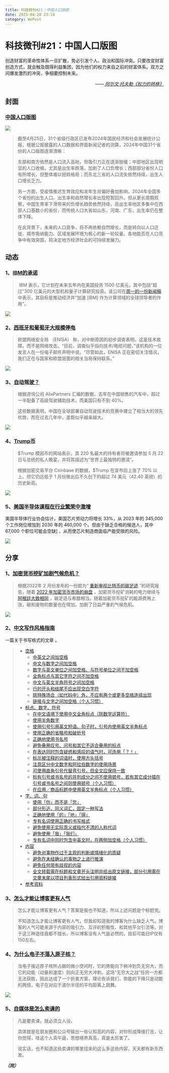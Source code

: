 ```yaml
---
title: 科技微刊#21：中国人口版图
date: 2025-04-28 23:14
category: WePost
---
```

# 科技微刊#21：中国人口版图

<!--Yusuol-->
创造财富的革命性体系一旦扩散，势必引发个人、政治和国际冲突。只要改变财富创造方式，就会触及既得利益集团，因为他们的权力来自之前的财富体系。双方之间爆发激烈的冲突，争相要控制未来。
<div style="text-align: right; font-style: italic;">
  ——<a href="https://book.douban.com/subject/1832047/">
		阿尔文·托夫勒《权力的转移》
  </a>
</div>
<!--Yusuol-->

## 封面

### [中国人口版图](https://www.jiemian.com/article/12694455.html)

![](https://techdaily.oss-cn-shanghai.aliyuncs.com/21/2100.jfif)

> 截至4月25日，31个省级行政区已发布2024年国民经济和社会发展统计公报，根据公报披露的人口数据和界面新闻记者的测算，2024年中国31个省份的人口版图逐渐清晰：
> 
> 东部和南方依然是人口流入高地，但吸引力正在逐渐放缓；中部地区出现明显的人口收缩，尤其是出生率跌落，加剧了人口负增长；西部部分省份人口有所增长，但整体难以扭转格局；而东北三省的人口流失依然持续，出生人口增长乏力。
> 
> 另一方面，受疫情推迟生育效应和龙年生肖偏好叠加影响，2024年全国多个省份的出生人口、出生率和自然增长率出现短暂回升。但从更长周期观察，中国生育率下滑带来的负增长趋势依然持续，高出生率地区多集中在西部人口基数小的省份，而传统人口大省如山东、河南、广东，出生率仍在整体下降。
> 
> 在此背景下，未来的人口竞争，将不再依赖自然增长，而是转向以人口迁徙、城市吸纳能力、区域发展环境为核心的新一轮较量。各地能否在人口竞争中有效突围，将决定地方经济社会的可持续发展力。

## 动态

### 1、[IBM的承诺](https://techcrunch.com/2025/04/28/ibm-pledges-to-spend-150b-in-the-u-s-over-the-next-few-years/)

>  IBM 表示，它计划在未来五年内在美国投资 1500 亿美元，其中包括“超过”300 亿美元的大型机和量子计算研究投资。该公司在[周一的一份新闻稿](https://newsroom.ibm.com/2025-04-28-ibm-unveils-150-billion-investment-in-america-to-accelerate-technology-opportunity)中表示，其目标是推动经济并“加速 [IBM] 作为计算领域的全球领导者的作用”。

![](https://techdaily.oss-cn-shanghai.aliyuncs.com/21/2101.webp)

### 2、[西班牙和葡萄牙大规模停电](https://arstechnica.com/tech-policy/2025/04/massive-power-outage-in-spain-portugal-leaves-millions-in-dark/)

> 欧盟网络安全局 （ENISA） 称，对中断原因的初步调查表明，这是技术故障，而不是网络攻击。“目前，调查似乎指向技术/电缆问题，”该机构的一位发言人在一份电子邮件声明中说。“尽管如此，ENISA 正在密切关注情况，我们正在与国家和欧盟层面的相关当局保持联系。”

![](https://techdaily.oss-cn-shanghai.aliyuncs.com/21/2102.jpg)

### 3、[自动驾驶？](https://www.businessinsider.com/one-chart-how-china-seized-the-lead-in-robotaxi-wars-2025-4)

> 根据咨询公司 AlixPartners 汇编的数据，去年在中国销售的汽车中，超过一半配备了高级驾驶辅助技术，而美国只有不到 40%。
> 
> 这些数据表明，中国在全球部署自动驾驶技术的竞赛中建立了相当大的领先优势，而在过去几年中，差距似乎越来越大。

![](https://techdaily.oss-cn-shanghai.aliyuncs.com/21/2103.png)

### 4、[Trump币](https://www.bbc.com/news/articles/ce8g2kpzx0go)


> $Trump 模因币的网站表示，其 220 名最大的持有者将被邀请参加 5 月 22 日与总统的私人晚宴，并将其描述为“世界上最独特的邀请”。
> 
> 根据加密交易平台 Coinbase 的数据，$Trump 在宣布后上涨了 70% 以上。但它仍远低于 1 月份推出后不久创下的超过 74 美元（42.40 英镑）的历史新高。

![](https://techdaily.oss-cn-shanghai.aliyuncs.com/21/2104.webp)

### 5、[美国半导体课程在行业繁荣中激增](https://spectrum.ieee.org/chip-design-enrollment)

美国半导体行业协会估计，美国芯片劳动力将增长 33%，从 2023 年的 345,000 个工作岗位增加到 2030 年的 460,000 个。但由于缺乏合格的候选人，其中 67,000 个职位可能会空缺] ，从而使芯片制造商面临产能受限的风险。

![](https://techdaily.oss-cn-shanghai.aliyuncs.com/21/2105.webp)

## 分享

### 1、[加密货币挖矿加剧气候危机？](https://www.cnet.com/personal-finance/crypto/bitcoin-mining-how-much-electricity-it-takes-and-why-people-are-worried/#ftag=CAD-01-10aai3d)

> 根据2022年 2 月份发布的一份题为“ [重新审视比特币的碳足迹](https://www.researchgate.net/publication/358861058_Revisiting_Bitcoin's_carbon_footprint) ”的研究报告，随着 [2022 年加密货币市场的崩盘](https://www.cnet.com/personal-finance/crypto/crypto-winter-is-it-worth-investing-in-an-ice-cold-market/) ，加密货币挖矿消耗的电力继续与[阿根廷大致相同](https://digiconomist.net/bitcoin-energy-consumption) ，碳足迹与希腊相当。随着加密货币挖矿的能源费用上涨，碳和废物的数量也在增加，加剧了日益严重的气候危机。

![](https://techdaily.oss-cn-shanghai.aliyuncs.com/21/2106.webp)

### 2、[中文写作风格指南](https://stdrc.cc/style-guides/chinese)

一篇关于书写格式的文章 。

> - [空格](https://stdrc.cc/style-guides/chinese#%E7%A9%BA%E6%A0%BC)
>     - [中英文之间加空格](https://stdrc.cc/style-guides/chinese#%E4%B8%AD%E8%8B%B1%E6%96%87%E4%B9%8B%E9%97%B4%E5%8A%A0%E7%A9%BA%E6%A0%BC)
>     - [中文与数字之间加空格](https://stdrc.cc/style-guides/chinese#%E4%B8%AD%E6%96%87%E4%B8%8E%E6%95%B0%E5%AD%97%E4%B9%8B%E9%97%B4%E5%8A%A0%E7%A9%BA%E6%A0%BC)
>     - [数字与英文单位之间加空格、与符号单位之间不加空格](https://stdrc.cc/style-guides/chinese#%E6%95%B0%E5%AD%97%E4%B8%8E%E8%8B%B1%E6%96%87%E5%8D%95%E4%BD%8D%E4%B9%8B%E9%97%B4%E5%8A%A0%E7%A9%BA%E6%A0%BC-%E4%B8%8E%E7%AC%A6%E5%8F%B7%E5%8D%95%E4%BD%8D%E4%B9%8B%E9%97%B4%E4%B8%8D%E5%8A%A0%E7%A9%BA%E6%A0%BC)
>     - [全角标点与其它字符之间不加空格](https://stdrc.cc/style-guides/chinese#%E5%85%A8%E8%A7%92%E6%A0%87%E7%82%B9%E4%B8%8E%E5%85%B6%E5%AE%83%E5%AD%97%E7%AC%A6%E4%B9%8B%E9%97%B4%E4%B8%8D%E5%8A%A0%E7%A9%BA%E6%A0%BC)
>     - [中文与英文半角符号之间加空格](https://stdrc.cc/style-guides/chinese#%E4%B8%AD%E6%96%87%E4%B8%8E%E8%8B%B1%E6%96%87%E5%8D%8A%E8%A7%92%E7%AC%A6%E5%8F%B7%E4%B9%8B%E9%97%B4%E5%8A%A0%E7%A9%BA%E6%A0%BC)
>     - [行的开头和结尾不应出现空白字符](https://stdrc.cc/style-guides/chinese#%E8%A1%8C%E7%9A%84%E5%BC%80%E5%A4%B4%E5%92%8C%E7%BB%93%E5%B0%BE%E4%B8%8D%E5%BA%94%E5%87%BA%E7%8E%B0%E7%A9%BA%E7%99%BD%E5%AD%97%E7%AC%A6)
>     - [除特殊场合（如代码中）外，不应有两个或更多空格连续出现](https://stdrc.cc/style-guides/chinese#%E9%99%A4%E7%89%B9%E6%AE%8A%E5%9C%BA%E5%90%88-%E5%A6%82%E4%BB%A3%E7%A0%81%E4%B8%AD-%E5%A4%96-%E4%B8%8D%E5%BA%94%E6%9C%89%E4%B8%A4%E4%B8%AA%E6%88%96%E6%9B%B4%E5%A4%9A%E7%A9%BA%E6%A0%BC%E8%BF%9E%E7%BB%AD%E5%87%BA%E7%8E%B0)
>     - [链接与文字之间加空格（个人习惯）](https://stdrc.cc/style-guides/chinese#%E9%93%BE%E6%8E%A5%E4%B8%8E%E6%96%87%E5%AD%97%E4%B9%8B%E9%97%B4%E5%8A%A0%E7%A9%BA%E6%A0%BC-%E4%B8%AA%E4%BA%BA%E4%B9%A0%E6%83%AF)
> - [标点、数字、符号](https://stdrc.cc/style-guides/chinese#%E6%A0%87%E7%82%B9-%E6%95%B0%E5%AD%97-%E7%AC%A6%E5%8F%B7)
>     - [在中文语境下使用中文全角标点（除数学运算符）](https://stdrc.cc/style-guides/chinese#%E5%9C%A8%E4%B8%AD%E6%96%87%E8%AF%AD%E5%A2%83%E4%B8%8B%E4%BD%BF%E7%94%A8%E4%B8%AD%E6%96%87%E5%85%A8%E8%A7%92%E6%A0%87%E7%82%B9-%E9%99%A4%E6%95%B0%E5%AD%A6%E8%BF%90%E7%AE%97%E7%AC%A6)
>     - [使用半角数字](https://stdrc.cc/style-guides/chinese#%E4%BD%BF%E7%94%A8%E5%8D%8A%E8%A7%92%E6%95%B0%E5%AD%97)
>     - [使用引号引用英文短语、句子时，引号内使用英文半角标点](https://stdrc.cc/style-guides/chinese#%E4%BD%BF%E7%94%A8%E5%BC%95%E5%8F%B7%E5%BC%95%E7%94%A8%E8%8B%B1%E6%96%87%E7%9F%AD%E8%AF%AD-%E5%8F%A5%E5%AD%90%E6%97%B6-%E5%BC%95%E5%8F%B7%E5%86%85%E4%BD%BF%E7%94%A8%E8%8B%B1%E6%96%87%E5%8D%8A%E8%A7%92%E6%A0%87%E7%82%B9)
>     - [使用正确的省略号和破折号](https://stdrc.cc/style-guides/chinese#%E4%BD%BF%E7%94%A8%E6%AD%A3%E7%A1%AE%E7%9A%84%E7%9C%81%E7%95%A5%E5%8F%B7%E5%92%8C%E7%A0%B4%E6%8A%98%E5%8F%B7)
>     - [正确地使用书名号](https://stdrc.cc/style-guides/chinese#%E6%AD%A3%E7%A1%AE%E5%9C%B0%E4%BD%BF%E7%94%A8%E4%B9%A6%E5%90%8D%E5%8F%B7)
>     - [避免叠用叹号、问号和其它不适合叠用的标点](https://stdrc.cc/style-guides/chinese#%E9%81%BF%E5%85%8D%E5%8F%A0%E7%94%A8%E5%8F%B9%E5%8F%B7-%E9%97%AE%E5%8F%B7%E5%92%8C%E5%85%B6%E5%AE%83%E4%B8%8D%E9%80%82%E5%90%88%E5%8F%A0%E7%94%A8%E7%9A%84%E6%A0%87%E7%82%B9)
>     - [在表达同时包含疑惑和感叹的语气时，可连用「？！」](https://stdrc.cc/style-guides/chinese#%E5%9C%A8%E8%A1%A8%E8%BE%BE%E5%90%8C%E6%97%B6%E5%8C%85%E5%90%AB%E7%96%91%E6%83%91%E5%92%8C%E6%84%9F%E5%8F%B9%E7%9A%84%E8%AF%AD%E6%B0%94%E6%97%B6-%E5%8F%AF%E8%BF%9E%E7%94%A8)
>     - [标示被注释的词语时，使用方头括号](https://stdrc.cc/style-guides/chinese#%E6%A0%87%E7%A4%BA%E8%A2%AB%E6%B3%A8%E9%87%8A%E7%9A%84%E8%AF%8D%E8%AF%AD%E6%97%B6-%E4%BD%BF%E7%94%A8%E6%96%B9%E5%A4%B4%E6%8B%AC%E5%8F%B7)
>     - [注意区分中文数字和阿拉伯数字的使用场景](https://stdrc.cc/style-guides/chinese#%E6%B3%A8%E6%84%8F%E5%8C%BA%E5%88%86%E4%B8%AD%E6%96%87%E6%95%B0%E5%AD%97%E5%92%8C%E9%98%BF%E6%8B%89%E4%BC%AF%E6%95%B0%E5%AD%97%E7%9A%84%E4%BD%BF%E7%94%A8%E5%9C%BA%E6%99%AF)
>     - [可使用直角引号代替弯引号，但全文应保持一致](https://stdrc.cc/style-guides/chinese#%E5%8F%AF%E4%BD%BF%E7%94%A8%E7%9B%B4%E8%A7%92%E5%BC%95%E5%8F%B7%E4%BB%A3%E6%9B%BF%E5%BC%AF%E5%BC%95%E5%8F%B7-%E4%BD%86%E5%85%A8%E6%96%87%E5%BA%94%E4%BF%9D%E6%8C%81%E4%B8%80%E8%87%B4)
>     - [标有引号或书名号的并列成分之间不使用顿号，若有其它成分插在引号或书名号之间则使用顿号（个人习惯）](https://stdrc.cc/style-guides/chinese#%E6%A0%87%E6%9C%89%E5%BC%95%E5%8F%B7%E6%88%96%E4%B9%A6%E5%90%8D%E5%8F%B7%E7%9A%84%E5%B9%B6%E5%88%97%E6%88%90%E5%88%86%E4%B9%8B%E9%97%B4%E4%B8%8D%E4%BD%BF%E7%94%A8%E9%A1%BF%E5%8F%B7-%E8%8B%A5%E6%9C%89%E5%85%B6%E5%AE%83%E6%88%90%E5%88%86%E6%8F%92%E5%9C%A8%E5%BC%95%E5%8F%B7%E6%88%96%E4%B9%A6%E5%90%8D%E5%8F%B7%E4%B9%8B%E9%97%B4%E5%88%99%E4%BD%BF%E7%94%A8%E9%A1%BF%E5%8F%B7-%E4%B8%AA%E4%BA%BA%E4%B9%A0%E6%83%AF)
>     - [在应用／商品标题中使用英文半角标点（个人习惯）](https://stdrc.cc/style-guides/chinese#%E5%9C%A8%E5%BA%94%E7%94%A8-%E5%95%86%E5%93%81%E6%A0%87%E9%A2%98%E4%B8%AD%E4%BD%BF%E7%94%A8%E8%8B%B1%E6%96%87%E5%8D%8A%E8%A7%92%E6%A0%87%E7%82%B9-%E4%B8%AA%E4%BA%BA%E4%B9%A0%E6%83%AF)
> - [字、词、句](https://stdrc.cc/style-guides/chinese#%E5%AD%97-%E8%AF%8D-%E5%8F%A5)
>     - [使用「你」而不是「您」](https://stdrc.cc/style-guides/chinese#%E4%BD%BF%E7%94%A8-%E4%BD%A0-%E8%80%8C%E4%B8%8D%E6%98%AF-%E6%82%A8)
>     - [部分形近、同义词汇，固定一种写法](https://stdrc.cc/style-guides/chinese#%E9%83%A8%E5%88%86%E5%BD%A2%E8%BF%91-%E5%90%8C%E4%B9%89%E8%AF%8D%E6%B1%87-%E5%9B%BA%E5%AE%9A%E4%B8%80%E7%A7%8D%E5%86%99%E6%B3%95)
>     - [正确地使用「的」「地」「得」](https://stdrc.cc/style-guides/chinese#%E6%AD%A3%E7%A1%AE%E5%9C%B0%E4%BD%BF%E7%94%A8-%E7%9A%84-%E5%9C%B0-%E5%BE%97)
>     - [专有名词使用正确的书写格式](https://stdrc.cc/style-guides/chinese#%E4%B8%93%E6%9C%89%E5%90%8D%E8%AF%8D%E4%BD%BF%E7%94%A8%E6%AD%A3%E7%A1%AE%E7%9A%84%E4%B9%A6%E5%86%99%E6%A0%BC%E5%BC%8F)
>     - [避免使用无实际意义或指代不清的人称代词](https://stdrc.cc/style-guides/chinese#%E9%81%BF%E5%85%8D%E4%BD%BF%E7%94%A8%E6%97%A0%E5%AE%9E%E9%99%85%E6%84%8F%E4%B9%89%E6%88%96%E6%8C%87%E4%BB%A3%E4%B8%8D%E6%B8%85%E7%9A%84%E4%BA%BA%E7%A7%B0%E4%BB%A3%E8%AF%8D)
>     - [避免使用「我」「我们」](https://stdrc.cc/style-guides/chinese#%E9%81%BF%E5%85%8D%E4%BD%BF%E7%94%A8-%E6%88%91-%E6%88%91%E4%BB%AC)
>     - [专有名词中同时包含中英文时，在两侧加空格（个人习惯）](https://stdrc.cc/style-guides/chinese#%E4%B8%93%E6%9C%89%E5%90%8D%E8%AF%8D%E4%B8%AD%E5%90%8C%E6%97%B6%E5%8C%85%E5%90%AB%E4%B8%AD%E8%8B%B1%E6%96%87%E6%97%B6-%E5%9C%A8%E4%B8%A4%E4%BE%A7%E5%8A%A0%E7%A9%BA%E6%A0%BC-%E4%B8%AA%E4%BA%BA%E4%B9%A0%E6%83%AF)
> - [内容](https://stdrc.cc/style-guides/chinese#%E5%86%85%E5%AE%B9)
>     - [避免对事物作过于主观的判断或情绪化的质疑](https://stdrc.cc/style-guides/chinese#%E9%81%BF%E5%85%8D%E5%AF%B9%E4%BA%8B%E7%89%A9%E4%BD%9C%E8%BF%87%E4%BA%8E%E4%B8%BB%E8%A7%82%E7%9A%84%E5%88%A4%E6%96%AD%E6%88%96%E6%83%85%E7%BB%AA%E5%8C%96%E7%9A%84%E8%B4%A8%E7%96%91)
>     - [避免在未经确认的事物之上进行推演](https://stdrc.cc/style-guides/chinese#%E9%81%BF%E5%85%8D%E5%9C%A8%E6%9C%AA%E7%BB%8F%E7%A1%AE%E8%AE%A4%E7%9A%84%E4%BA%8B%E7%89%A9%E4%B9%8B%E4%B8%8A%E8%BF%9B%E8%A1%8C%E6%8E%A8%E6%BC%94)
>     - [避免任何带有歧视的内容](https://stdrc.cc/style-guides/chinese#%E9%81%BF%E5%85%8D%E4%BB%BB%E4%BD%95%E5%B8%A6%E6%9C%89%E6%AD%A7%E8%A7%86%E7%9A%84%E5%86%85%E5%AE%B9)
>     - [全文转载需在标题和文章开头注明并给出原文链接，部分引用需在文章末尾以项目列表形式给出引用资料链接](https://stdrc.cc/style-guides/chinese#%E5%85%A8%E6%96%87%E8%BD%AC%E8%BD%BD%E9%9C%80%E5%9C%A8%E6%A0%87%E9%A2%98%E5%92%8C%E6%96%87%E7%AB%A0%E5%BC%80%E5%A4%B4%E6%B3%A8%E6%98%8E%E5%B9%B6%E7%BB%99%E5%87%BA%E5%8E%9F%E6%96%87%E9%93%BE%E6%8E%A5-%E9%83%A8%E5%88%86%E5%BC%95%E7%94%A8%E9%9C%80%E5%9C%A8%E6%96%87%E7%AB%A0%E6%9C%AB%E5%B0%BE%E4%BB%A5%E9%A1%B9%E7%9B%AE%E5%88%97%E8%A1%A8%E5%BD%A2%E5%BC%8F%E7%BB%99%E5%87%BA%E5%BC%95%E7%94%A8%E8%B5%84%E6%96%99%E9%93%BE%E6%8E%A5)
> - [参考资料](https://stdrc.cc/style-guides/chinese#%E5%8F%82%E8%80%83%E8%B5%84%E6%96%99)

### 3、[怎么才能让博客更有人气](https://www.savouer.com/9248.html)

> 怎么才能让博客更有人气？答案是我也不知道，所以上述问题是个标题党。
> 
> 不知道怎么才能让博客更有人气，但我却知道我的博客为什么缺乏人气。博客的人气可能来源于内容的吸引力、互评的积极性、和其他平台引流等。对于这三种途径我都不擅长，所以博客没有人气是必然的，目前可能日IP仅有150左右。

### 4、[为什么电子不落入原子核？](https://chem.libretexts.org/Bookshelves/Physical_and_Theoretical_Chemistry_Textbook_Maps/Supplemental_Modules_(Physical_and_Theoretical_Chemistry)/Quantum_Mechanics/09._The_Hydrogen_Atom/Atomic_Theory/Why_atoms_do_not_Collapse)

> 当电子接近原子核所占据的微小空间时，它的势能向下俯冲到负无穷大，而它的动能（动量和速度）则向正无穷大冲刺。这场“无穷大之战”任何一方都无法获胜，因此达成了一个折衷方案，理论告诉我们，势能的下降只是动能的两倍，电子在对应于波尔半径的平均距离上跳舞。

![](https://techdaily.oss-cn-shanghai.aliyuncs.com/21/2107.gif)

### 5、[自媒体是怎么卖课的](https://www.5had0w.com/posts/c40dab83.html)

> 凡是要卖课，就必须立人设。
> 
> 具体就是在朋友圈和公众号输出一些认知高的内容，对你形成降维打击，让你觉得，哇这个人真牛逼，思想境界真高，真是太厉害了。
> 
> 说实话，也不知道这些卖课的哪里找来的这么多这些内容，天天都有新东西发。

**_（完）_**
